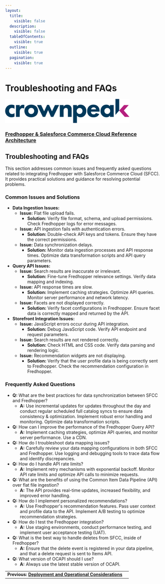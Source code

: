 ```yaml
---
layout:
  title:
    visible: false
  description:
    visible: false
  tableOfContents:
    visible: true
  outline:
    visible: true
  pagination:
    visible: true
---
```


# Troubleshooting and FAQs

[![Crownpeak Logo](../../../images/logo/crownpeak-logo.png)](http://www.crownpeak.com)

### [Fredhopper & Salesforce Commerce Cloud Reference Architecture](../)

## Troubleshooting and FAQs

This section addresses common issues and frequently asked questions related to integrating Fredhopper with Salesforce Commerce Cloud (SFCC). It provides practical solutions and guidance for resolving potential problems.

### Common Issues and Solutions

* **Data Ingestion Issues:**
  * **Issue:** Flat file upload fails.
    * **Solution:** Verify file format, schema, and upload permissions. Check Fredhopper logs for error messages.
  * **Issue:** API ingestion fails with authentication errors.
    * **Solution:** Double-check API keys and tokens. Ensure they have the correct permissions.
  * **Issue:** Data synchronization delays.
    * **Solution:** Monitor data ingestion processes and API response times. Optimize data transformation scripts and API query parameters.
* **Query API Issues:**
  * **Issue:** Search results are inaccurate or irrelevant.
    * **Solution:** Fine-tune Fredhopper relevance settings. Verify data mapping and indexing.
  * **Issue:** API response times are slow.
    * **Solution:** Implement caching strategies. Optimize API queries. Monitor server performance and network latency.
  * **Issue:** Facets are not displayed correctly.
    * **Solution:** Verify facet configurations in Fredhopper. Ensure facet data is correctly mapped and returned by the API.
* **Storefront Integration Issues:**
  * **Issue:** JavaScript errors occur during API integration.
    * **Solution:** Debug JavaScript code. Verify API endpoint and request parameters.
  * **Issue:** Search results are not rendered correctly.
    * **Solution:** Check HTML and CSS code. Verify data parsing and rendering logic.
  * **Issue:** Recommendation widgets are not displaying.
    * **Solution:** Verify that the user profile data is being correctly sent to Fredhopper. Check the recommendation configuration in Fredhopper.

### Frequently Asked Questions

* **Q:** What are the best practices for data synchronization between SFCC and Fredhopper?
  * **A:** Use incremental updates for updates throughout the day and conduct regular scheduled full catalog syncs to ensure data consistency & optimization. Implement robust error handling and monitoring. Optimize data transformation scripts.
* **Q:** How can I improve the performance of the Fredhopper Query API?
  * **A:** Implement caching strategies, optimize API queries, and monitor server performance. Use a CDN.
* **Q:** How do I troubleshoot data mapping issues?
  * **A:** Carefully review your data mapping configurations in both SFCC and Fredhopper. Use logging and debugging tools to trace data flow and identify discrepancies.
* **Q:** How do I handle API rate limits?
  * **A:** Implement retry mechanisms with exponential backoff. Monitor API rate limits and optimize API calls to minimize requests.
* **Q:** What are the benefits of using the Common Item Data Pipeline (API) over flat file ingestion?
  * **A:** The API provides real-time updates, increased flexibility, and improved error handling.
* **Q:** How do I implement personalized recommendations?
  * **A:** Use Fredhopper's recommendation features. Pass user context and profile data to the API. Implement A/B testing to optimize recommendation strategies.
* **Q:** How do I test the Fredhopper integration?
  * **A:** Use staging environments, conduct performance testing, and implement user acceptance testing (UAT).
* **Q:** What is the best way to handle deletes from SFCC, inside of Fredhopper?
  * **A:** Ensure that the delete event is registered in your data pipeline, and that a delete request is sent to Items API.
* **Q:** What version of OCAPI should I use?
  * **A:** Always use the latest stable version of OCAPI.

|                                                                                                              |   |
| ------------------------------------------------------------------------------------------------------------ | - |
| **Previous:** [**Deployment and Operational Considerations**](../deployment-and-operational-considerations/) |   |
